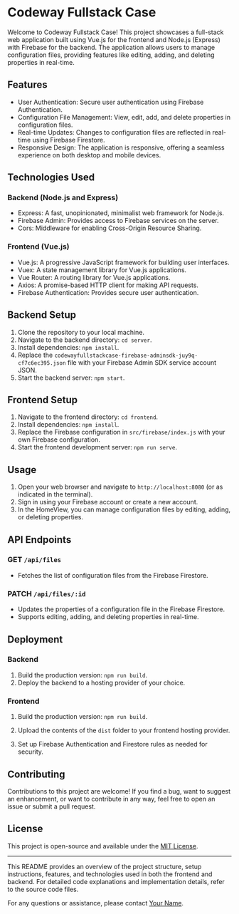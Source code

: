 # Codeway Fullstack Case

Welcome to Codeway Fullstack Case! This project showcases a full-stack web application built using Vue.js for the frontend and Node.js (Express) with Firebase for the backend. The application allows users to manage configuration files, providing features like editing, adding, and deleting properties in real-time.

## Features

- User Authentication: Secure user authentication using Firebase Authentication.
- Configuration File Management: View, edit, add, and delete properties in configuration files.
- Real-time Updates: Changes to configuration files are reflected in real-time using Firebase Firestore.
- Responsive Design: The application is responsive, offering a seamless experience on both desktop and mobile devices.

## Technologies Used

### Backend (Node.js and Express)

- Express: A fast, unopinionated, minimalist web framework for Node.js.
- Firebase Admin: Provides access to Firebase services on the server.
- Cors: Middleware for enabling Cross-Origin Resource Sharing.
  
### Frontend (Vue.js)

- Vue.js: A progressive JavaScript framework for building user interfaces.
- Vuex: A state management library for Vue.js applications.
- Vue Router: A routing library for Vue.js applications.
- Axios: A promise-based HTTP client for making API requests.
- Firebase Authentication: Provides secure user authentication.

## Backend Setup

1. Clone the repository to your local machine.
2. Navigate to the backend directory: `cd server`.
3. Install dependencies: `npm install`.
4. Replace the `codewayfullstackcase-firebase-adminsdk-juy9q-cf7c6ec395.json` file with your Firebase Admin SDK service account JSON.
5. Start the backend server: `npm start`.

## Frontend Setup

1. Navigate to the frontend directory: `cd frontend`.
2. Install dependencies: `npm install`.
3. Replace the Firebase configuration in `src/firebase/index.js` with your own Firebase configuration.
4. Start the frontend development server: `npm run serve`.

## Usage

1. Open your web browser and navigate to `http://localhost:8080` (or as indicated in the terminal).
2. Sign in using your Firebase account or create a new account.
3. In the HomeView, you can manage configuration files by editing, adding, or deleting properties.

## API Endpoints

### GET `/api/files`

- Fetches the list of configuration files from the Firebase Firestore.

### PATCH `/api/files/:id`

- Updates the properties of a configuration file in the Firebase Firestore.
- Supports editing, adding, and deleting properties in real-time.

## Deployment

### Backend

1. Build the production version: `npm run build`.
2. Deploy the backend to a hosting provider of your choice.

### Frontend

1. Build the production version: `npm run build`.
2. Upload the contents of the `dist` folder to your frontend hosting provider.

3. Set up Firebase Authentication and Firestore rules as needed for security.

## Contributing

Contributions to this project are welcome! If you find a bug, want to suggest an enhancement, or want to contribute in any way, feel free to open an issue or submit a pull request.

## License

This project is open-source and available under the [MIT License](LICENSE).

---

This README provides an overview of the project structure, setup instructions, features, and technologies used in both the frontend and backend. For detailed code explanations and implementation details, refer to the source code files.

For any questions or assistance, please contact [Your Name](mailto:your@email.com).

